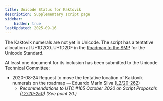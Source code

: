```yaml
---
title: Unicode Status for Kaktovik
description: Supplementary script page
sidebar:
    hidden: true
lastUpdated: 2025-09-16
---
```


The Kaktovik numerals are not yet in Unicode. The script has a tentative allocation at U+1D2C0..U+1D2DF in the [Roadmap to the SMP](http://www.unicode.org/roadmaps/smp/) for the Unicode Standard. 

At least one document for its inclusion has been submitted to the Unicode Technical Committee:
- 2020-08-24 Request to move the tentative location of Kaktovik numerals on the roadmap — Eduardo Marín Silva ([L2/20-262](http://www.unicode.org/cgi-bin/GetMatchingDocs.pl?L2/20-262))
  - _Recommendations to UTC #165 October 2020 on Script Proposals ([L2/20-250](http://www.unicode.org/L2/L2020/20250-script-adhoc-rept.pdf)) (See point 20.)_
